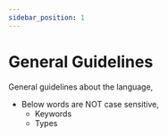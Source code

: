 ```yaml
---
sidebar_position: 1
---
```


# General Guidelines

General guidelines about the language,

* Below words are NOT case sensitive,
  * Keywords
  * Types
